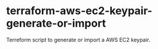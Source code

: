 # terraform-aws-ec2-keypair-generate-or-import
Terreform script to generate or import a AWS EC2 keypair.
